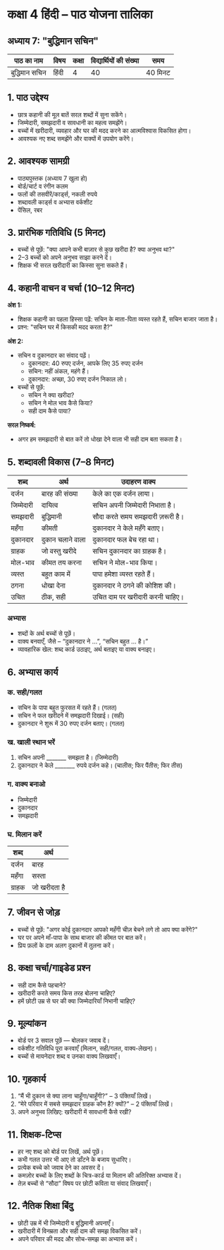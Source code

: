 # कक्षा 4 हिंदी – पाठ योजना तालिका  
## अध्याय 7: "बुद्धिमान सचिन"

| **पाठ का नाम**     | **विषय** | **कक्षा** | **विद्यार्थियों की संख्या** | **समय**   |
|--------------------|----------|-----------|-----------------------------|------------|
| बुद्धिमान सचिन     | हिंदी     | 4         | 40                          | 40 मिनट    |

## 1. पाठ उद्देश्य

- छात्र कहानी की मूल बातें सरल शब्दों में सुना सकेंगे।
- जिम्मेदारी, समझदारी व सावधानी का महत्व समझेंगे।
- बच्चों में खरीदारी, व्यवहार और घर की मदद करने का आत्मविश्वास विकसित होगा।
- आवश्यक नए शब्द समझेंगे और वाक्यों में उपयोग करेंगे।

## 2. आवश्यक सामग्री

- पाठ्यपुस्तक (अध्याय 7 खुला हो)
- बोर्ड/चार्ट व रंगीन कलम
- फलों की तसवीरें/कार्ड्स, नकली रुपये
- शब्दावली कार्ड्स व अभ्यास वर्कशीट
- पेंसिल, रबर

## 3. प्रारंभिक गतिविधि (5 मिनट)

- बच्चों से पूछें: "क्या आपने कभी बाज़ार से कुछ खरीदा है? क्या अनुभव था?"
- 2–3 बच्चों को अपने अनुभव साझा करने दें।
- शिक्षक भी सरल खरीदारी का किस्सा सुना सकते हैं।

## 4. कहानी वाचन व चर्चा (10–12 मिनट)

**अंश 1:**  
- शिक्षक कहानी का पहला हिस्सा पढ़ें: सचिन के माता-पिता व्यस्त रहते हैं, सचिन बाजार जाता है।
- प्रश्न: "सचिन घर में किसकी मदद करता है?"

**अंश 2:**  
- सचिन व दुकानदार का संवाद पढ़ें।  
  - दुकानदार: 40 रुपए दर्जन, आपके लिए 35 रुपए दर्जन  
  - सचिन: नहीं अंकल, महंगे हैं।  
  - दुकानदार: अच्छा, 30 रुपए दर्जन निकाल लो।  
- बच्चों से पूछें:  
  - सचिन ने क्या खरीदा?  
  - सचिन ने मोल भाव कैसे किया?  
  - सही दाम कैसे पाया?

**सरल निष्कर्ष:**  
- अगर हम समझदारी से बात करें तो धोखा देने वाला भी सही दाम बता सकता है।

## 5. शब्दावली विकास (7–8 मिनट)

| **शब्द**      | **अर्थ**           | **उदाहरण वाक्य**                          |
|---------------|--------------------|---------------------------------------------|
| दर्जन         | बारह की संख्या     | केले का एक दर्जन लाया।                     |
| जिम्मेदारी    | दायित्व            | सचिन अपनी जिम्मेदारी निभाता है।           |
| समझदारी       | बुद्धिमानी          | सौदा करते समय समझदारी ज़रूरी है।          |
| महँगा         | कीमती              | दुकानदार ने केले महँगे बताए।              |
| दुकानदार      | दुकान चलाने वाला   | दुकानदार फल बेच रहा था।                   |
| ग्राहक        | जो वस्तु खरीदे     | सचिन दुकानदार का ग्राहक है।               |
| मोल-भाव       | कीमत तय करना       | सचिन ने मोल-भाव किया।                      |
| व्यस्त         | बहुत काम में        | पापा हमेशा व्यस्त रहते हैं।                |
| ठगना          | धोखा देना          | दुकानदार ने ठगने की कोशिश की।             |
| उचित          | ठीक, सही           | उचित दाम पर खरीदारी करनी चाहिए।           |

### अभ्यास

- शब्दों के अर्थ बच्चों से पूछें।
- वाक्य बनवाएँ, जैसे – “दुकानदार ने …”, “सचिन बहुत … है।”
- व्यावहारिक खेल: शब्द कार्ड उठाइए, अर्थ बताइए या वाक्य बनाइए।

## 6. अभ्यास कार्य

### क. सही/गलत
- सचिन के पापा बहुत फुरसत में रहते हैं। (गलत)  
- सचिन ने फल खरीदने में समझदारी दिखाई। (सही)  
- दुकानदार ने शुरू में 30 रुपए दर्जन बताए। (गलत)

### ख. खाली स्थान भरें
1. सचिन अपनी _______ समझता है। (जिम्मेदारी)  
2. दुकानदार ने केले _______ रुपये दर्जन कहे। (चालीस; फिर पैंतीस; फिर तीस)

### ग. वाक्य बनाओ
- जिम्मेदारी  
- दुकानदार  
- समझदारी  

### घ. मिलान करें

| शब्द       | अर्थ               |
|------------|--------------------|
| दर्जन       | बारह               |
| महँगा       | सस्ता              |
| ग्राहक       | जो खरीदता है       |

## 7. जीवन से जोड़

- बच्चों से पूछें: "अगर कोई दुकानदार आपको महँगी चीज़ बेचने लगे तो आप क्या करेंगे?"
- घर पर अपने माँ-पापा के साथ बाजार की कीमत पर बात करें।
- प्रिय फ़लों के दाम अलग दुकानों में तुलना करें।

## 8. कक्षा चर्चा/गाइडेड प्रश्न

- सही दाम कैसे पहचाने?  
- खरीदारी करते समय किस तरह बोलना चाहिए?  
- हमें छोटी उम्र से घर की क्या जिम्मेदारियाँ निभानी चाहिए?

## 9. मूल्यांकन

- बोर्ड पर 3 सवाल पूछें — बोलकर जवाब दें।  
- वर्कशीट गतिविधि पूरा करवाएँ (मिलान, सही/गलत, वाक्य-लेखन)।  
- बच्चों से मायनेदार शब्द व उनका वाक्य लिखवाएँ।

## 10. गृहकार्य

1. “मैं भी दुकान से क्या लाना चाहूँगा/चाहूँगी?” – 3 पंक्तियाँ लिखें।  
2. “मेरे परिवार में सबसे समझदार ग्राहक कौन है? क्यों?” – 2 पंक्तियाँ लिखें।  
3. अपने अनुभव लिखिए: खरीदारी में सावधानी कैसे रखी?

## 11. शिक्षक-टिप्स

- हर नए शब्द को बोर्ड पर लिखें, अर्थ पूछें।  
- कभी गलत उत्तर भी आए तो डाँटने के बजाय सुधारिए।  
- प्रत्येक बच्चे को जवाब देने का अवसर दें।  
- कमज़ोर बच्चों के लिए शब्दों के चित्र-कार्ड या मिलान की अतिरिक्त अभ्यास दें।  
- तेज़ बच्चों से “सौदा” विषय पर छोटी कविता या संवाद लिखवाएँ।

## 12. नैतिक शिक्षा बिंदु

- छोटी उम्र में भी जिम्मेदारी व बुद्धिमानी अपनाएँ।  
- खरीदारी में विनम्रता और सही दाम की समझ विकसित करें।  
- अपने परिवार की मदद और सोच-समझ का अभ्यास करें।
